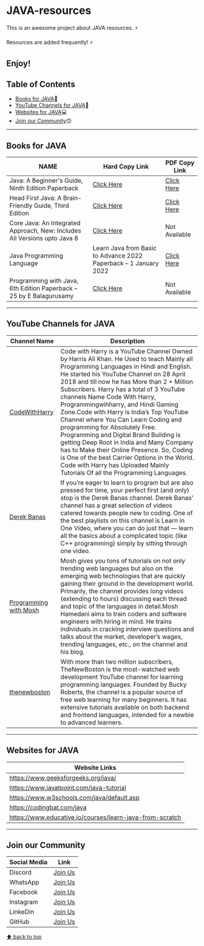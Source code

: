 # JAVA-resources

This is an awesome project about JAVA resources. ⚡

Resources are added frequently! ⚡

Enjoy!
---
## Table of Contents
- [Books for JAVA](#books-for-JAVA):blue_book:
- [YouTube Channels for JAVA](#youtube-channels-for-JAVA):incoming_envelope:
- [Websites for JAVA](#websites-for-JAVA):computer:
- [Join our Community](#join-our-community):blush:
---
## Books for JAVA
| NAME | Hard Copy Link | PDF Copy Link |
| ---- | -------------- | ------------- |
| Java: A Beginner's Guide, Ninth Edition Paperback | [Click Here](https://amzn.eu/d/0LkTVWx) | [Click Here](https://www.pdfdrive.com/java-a-beginners-guide-eighth-edition-d185753177.html) |
| Head First Java: A Brain-Friendly Guide, Third Edition | [Click Here](https://amzn.eu/d/5Qsnuf0) | [Click Here](https://www.pdfdrive.com/head-first-java-d175339683.html) |
| Core Java: An Integrated Approach, New: Includes All Versions upto Java 8 | [Click Here](https://amzn.eu/d/1DPm3IC) | Not Available |
| Java Programming Language | Learn Java from Basic to Advance 2022 Paperback – 1 January 2022  | [Click Here](https://amzn.eu/d/8Y81syT) | Not Available |
| Programming with Java, 6th Edition Paperback – 25 by E Balagurusamy | [Click Here](https://amzn.eu/d/019Jhja) | Not Available |
---
## YouTube Channels for JAVA
| Channel Name | Description |
| ------------ | ----------- |
| [CodeWithHarry](https://www.youtube.com/@CodeWithHarry) | Code with Harry is a YouTube Channel Owned by Harris Ali Khan. He Used to teach Mainly all Programming Languages in Hindi and English. He started his YouTube Channel on 28 April 2018 and till now he has More than 2 + Million Subscribers. Harry has a total of 3 YouTube channels Name Code With Harry, Programmingwihharry, and Hindi Gaming Zone.Code with Harry is India’s Top YouTube Channel where You Can Learn Coding and programming for Absolutely Free. Programming and Digital Brand Building is getting Deep Root in India and Many Company has to Make their Online Presence. So, Coding is One of the best Carrier Options in the World. Code with Harry has Uploaded Mainly Tutorials Of all the Programming Languages. |
| [Derek Banas](https://www.youtube.com/@derekbanas) | If you’re eager to learn to program but are also pressed for time, your perfect first (and only) stop is the Derek Banas channel. Derek Banas’ channel has a great selection of videos catered towards people new to coding. One of the best playlists on this channel is Learn in One Video, where you can do just that — learn all the basics about a complicated topic (like C++ programming) simply by sitting through one video.  |
| [Programming with Mosh](https://www.youtube.com/@programmingwithmosh) | Mosh gives you tons of tutorials on not only trending web languages but also on the emerging web technologies that are quickly gaining their ground in the development world. Primarily, the channel provides long videos (extending to hours) discussing each thread and topic of the languages in detail.Mosh Hamedani aims to train coders and software engineers with hiring in mind. He trains individuals in cracking interview questions and talks about the market, developer’s wages, trending languages, etc., on the channel and his blog. |
| [thenewboston](https://www.youtube.com/@thenewboston) | With more than two million subscribers, TheNewBoston is the most-watched web development YouTube channel for learning programming languages. Founded by Bucky Roberts, the channel is a popular source of free web learning for many beginners. It has extensive tutorials available on both backend and frontend languages, intended for a newbie to advanced learners. |
---
## Websites for JAVA
| Website Links |
| ------------- |
| https://www.geeksforgeeks.org/java/ |
| https://www.javatpoint.com/java-tutorial |
| https://www.w3schools.com/java/default.asp |
| https://codingbat.com/java |
| https://www.educative.io/courses/learn-java-from-scratch |
---
## Join our Community
| Social Media | Link |
| ------------ | ---- |
| Discord | [Join Us](https://discord.gg/j2cMDF6Dtx) |
| WhatsApp | [Join Us](https://chat.whatsapp.com/Km6AX9di04ZLIpFEcXTiNK) |
| Facebook | [Join Us](https://www.facebook.com/profile.php?id=100088472180461) |
| Instagram | [Join Us](https://www.instagram.com/resourciocommunity22/) |
| LinkeDin | [Join Us](https://www.linkedin.com/in/resourcio-community22/) |
| GitHub | [Join Us](https://github.com/Resourcio-Community) |

[⬆ back to top](#table-of-contents)
